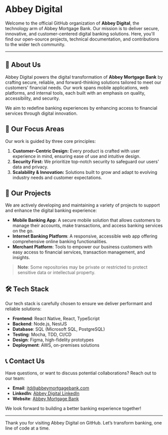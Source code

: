 # Abbey Digital

Welcome to the official GitHub organization of **Abbey Digital**, the technology arm of Abbey Mortgage Bank. Our mission is to deliver secure, innovative, and customer-centered digital banking solutions. Here, you'll find our open-source projects, technical documentation, and contributions to the wider tech community.

---

## 👤 About Us

Abbey Digital powers the digital transformation of **Abbey Mortgage Bank** by crafting secure, reliable, and forward-thinking solutions tailored to meet our customers' financial needs. Our work spans mobile applications, web platforms, and internal tools, each built with an emphasis on quality, accessibility, and security.

We aim to redefine banking experiences by enhancing access to financial services through digital innovation.

## 📌 Our Focus Areas

Our work is guided by three core principles:

1. **Customer-Centric Design:** Every product is crafted with user experience in mind, ensuring ease of use and intuitive design.
2. **Security First:** We prioritize top-notch security to safeguard our users' data and privacy.
3. **Scalability & Innovation:** Solutions built to grow and adapt to evolving industry needs and customer expectations.

## 🚀 Our Projects

We are actively developing and maintaining a variety of projects to support and enhance the digital banking experience:

- **Mobile Banking App**: A secure mobile solution that allows customers to manage their accounts, make transactions, and access banking services on the go.
- **Internet Banking Platform**: A responsive, accessible web app offering comprehensive online banking functionalities.
- **Merchant Platform**: Tools to empower our business customers with easy access to financial services, transaction management, and insights.

> **Note**: Some repositories may be private or restricted to protect sensitive data or intellectual property.

## 🛠️ Tech Stack

Our tech stack is carefully chosen to ensure we deliver performant and reliable solutions:

- **Frontend**: React Native, React, TypeScript
- **Backend**: Node.js, NestJS
- **Database**: SQL (Microsoft SQL, PostgreSQL)
- **Testing**: Mocha, TDD, CI/CD
- **Design**: Figma, high-fidelity prototypes
- **Deployment**: AWS, on-premises solutions


## 📞 Contact Us

Have questions, or want to discuss potential collaborations? Reach out to our team:

- **Email**: itd@abbeymortgagebank.com
- **LinkedIn**: [Abbey Digital LinkedIn](https://www.linkedin.com/company/abbeymortgagebank/mycompany/)
- **Website**: [Abbey Mortgage Bank](https://www.abbeymortgagebank.com)

We look forward to building a better banking experience together!

---

Thank you for visiting Abbey Digital on GitHub. Let’s transform banking, one line of code at a time.
